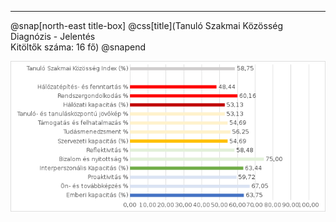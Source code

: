 ---


@snap[north-east title-box]
@css[title](Tanuló Szakmai Közösség Diagnózis - Jelentés <br/>Kitöltők száma: 16 fő)
@snapend

![img](god/hetfo/20190114/tszk_export.png)

